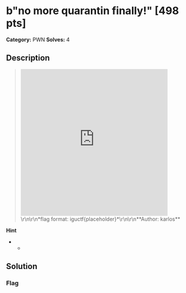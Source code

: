 # b"no more quarantin finally!" [498 pts]

**Category:** PWN
**Solves:** 4

## Description
><iframe width="400" height="400" src="https://www.youtube.com/embed/QIIje6g8M50" title="Binary Rap" frameborder="0" allow="accelerometer; autoplay; clipboard-write; encrypted-media; gyroscope; picture-in-picture; web-share" referrerpolicy="strict-origin-when-cross-origin" allowfullscreen></iframe>\r\n\r\n*flag format: iguctf{placeholder}*\r\n\r\n**Author: karlos**

**Hint**
* -

## Solution

### Flag

